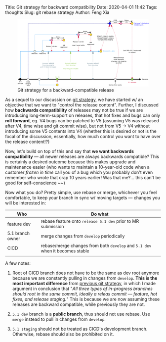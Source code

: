 Title: Git strategy for backward compatibility
Date: 2020-04-01 11:42
Tags: thoughts
Slug: git rebase strategy
Author: Feng Xia

<figure class="col s12 center">
  <img
  src="images/olympia/git%20strategy%20rebase%20for%20release.png"/>
  <figcaption>
  Git strategy for a backward-compatible release
  </figcaption>
</figure>

As a sequel to our discussion on [git strategy][1], we have started w/
an objective that we want to "control the release content". Further, I
discussed how **backwards compatibility** of releases may not be true
if we are introducing long-term-support on releases, that hot fixes
and bugs can only **roll forward**, eg. V4 bugs can be patched to V5
(assuming V5 was released after V4, time wise and git commit wise),
but not from V5 &rarr; V4 without introducing some V5 contents into V4
(whether this is desired or not is the focal of the discussion,
essentially, how much control you want to have over the release
content!?)

Now, let's build on top of this and say that **we want backwards
compatibility** &mdash; all newer releases are always backwards
compatible? This is certainly a desired outcome because this makes
upgrade and maintenance easier (who wants to maintain a 10-year-old
code when a customer _frozen in time_ call you of a bug which you
probably don't even remember who wrote that crap 10 years earlier! Was
that me?... this can't be good for self-conscience ~~)

Now what you do? Pretty simple, use rebase or merge, whichever you
feel comfortable, to keep your branch in sync w/ moving targets
&mdash; changes you will be interested in:

| Who              | Do what                                                                       |
|------------------|-------------------------------------------------------------------------------|
| feature dev      | rebase feature onto `release 5.1 dev` prior to MR submission                  |
| 5.1 branch owner | merge changes from `develop` periodically                                     |
| CICD             | rebase/merge changes from both `develop` and `5.1 dev` when it becomes stable |
|                  |                                                                               |

A few notes:

1. Root of CICD branch does not have to be the same as dev root
   anymore because we are constantly pulling in changes from
   `develop`. **This is the most important difference** from [previous
   git strategy][1], in which I made argument in conclusion that "_All
   three types of in-progress branches should root in the same commit,
   ideally a releas commit &mdash; feature, hot fixes, and release
   staging._" This is because we are now assuming these releases are
   backward compatible, while previously they are not.

2. `5.1 dev` branch is a **public branch**, thus should not use
   rebase. Use `merge` instead to pull in changes from `develop`.
   
3. `5.1 staging` should not be treated as CICD's development
   branch. Otherwise, rebase should also be prohibited on it.

[1]: {filename}/dev/git%20strategy.md

